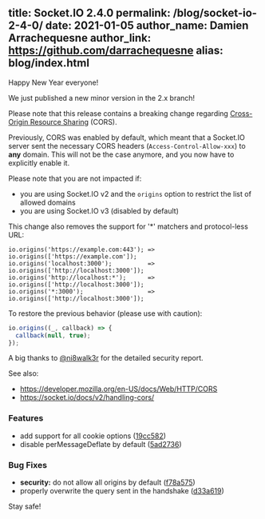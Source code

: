 title: Socket.IO 2.4.0
permalink: /blog/socket-io-2-4-0/
date: 2021-01-05
author_name: Damien Arrachequesne
author_link: https://github.com/darrachequesne
alias: blog/index.html
---

Happy New Year everyone!

We just published a new minor version in the 2.x branch!

Please note that this release contains a breaking change regarding [Cross-Origin Resource Sharing](https://developer.mozilla.org/en-US/docs/Web/HTTP/CORS) (CORS).

Previously, CORS was enabled by default, which meant that a Socket.IO server sent the necessary CORS headers (`Access-Control-Allow-xxx`) to **any** domain. This will not be the case anymore, and you now have to explicitly enable it.

Please note that you are not impacted if:

- you are using Socket.IO v2 and the `origins` option to restrict the list of allowed domains
- you are using Socket.IO v3 (disabled by default)

This change also removes the support for '*' matchers and protocol-less URL:

```
io.origins('https://example.com:443'); => io.origins(['https://example.com']);
io.origins('localhost:3000');          => io.origins(['http://localhost:3000']);
io.origins('http://localhost:*');      => io.origins(['http://localhost:3000']);
io.origins('*:3000');                  => io.origins(['http://localhost:3000']);
```

To restore the previous behavior (please use with caution):

```js
io.origins((_, callback) => {
  callback(null, true);
});
```

A big thanks to [@ni8walk3r](https://github.com/ni8walk3r) for the detailed security report.

See also:

- https://developer.mozilla.org/en-US/docs/Web/HTTP/CORS
- https://socket.io/docs/v2/handling-cors/

### Features

* add support for all cookie options ([19cc582](https://github.com/socketio/engine.io/commit/19cc58264a06dca47ed401fbaca32dcdb80a903b))
* disable perMessageDeflate by default ([5ad2736](https://github.com/socketio/engine.io/commit/5ad273601eb66c7b318542f87026837bf9dddd21))

### Bug Fixes

* **security:** do not allow all origins by default ([f78a575](https://github.com/socketio/socket.io/commit/f78a575f66ab693c3ea96ea88429ddb1a44c86c7))
* properly overwrite the query sent in the handshake ([d33a619](https://github.com/socketio/socket.io/commit/d33a619905a4905c153d4fec337c74da5b533a9e))


Stay safe!
